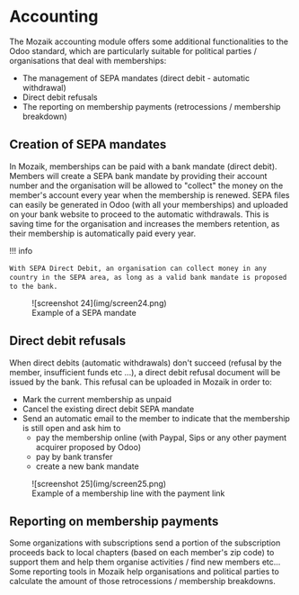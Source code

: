 # Accounting

The Mozaik accounting module offers some additional functionalities to the Odoo standard, which are particularly suitable for political parties / organisations that deal with memberships:

- The management of SEPA mandates (direct debit - automatic withdrawal)
- Direct debit refusals
- The reporting on membership payments (retrocessions / membership breakdown)

## Creation of SEPA mandates 

In Mozaik, memberships can be paid with a bank mandate (direct debit). Members will create a SEPA bank mandate by providing their account number and the organisation will be allowed to "collect" the money on the member's account every year when the membership is renewed. SEPA files can easily be generated in Odoo (with all your memberships) and uploaded on your bank website to proceed to the automatic withdrawals. This is saving time for the organisation and increases the members retention, as their membership is automatically paid every year.

!!! info 

    With SEPA Direct Debit, an organisation can collect money in any country in the SEPA area, as long as a valid bank mandate is proposed to the bank. 

<figure markdown>
![screenshot 24](img/screen24.png)
<figcaption>Example of a SEPA mandate</figcaption>
</figure>

## Direct debit refusals

When direct debits (automatic withdrawals) don't succeed (refusal by the member, insufficient funds etc ...), a direct debit refusal document will be issued by the bank. This refusal can be uploaded in Mozaik in order to:

- Mark the current membership as unpaid
- Cancel the existing direct debit SEPA mandate
- Send an automatic email to the member to indicate that the membership is still open and ask him to
    - pay the membership online (with Paypal, Sips or any other payment acquirer proposed by Odoo)
    - pay by bank transfer
    - create a new bank mandate

<figure markdown>
![screenshot 25](img/screen25.png)
<figcaption>Example of a membership line with the payment link</figcaption>
</figure>

## Reporting on membership payments

Some organizations with subscriptions send a portion of the subscription proceeds back to local chapters (based on each member's zip code) to support them and help them organise activities / find new members etc...
Some reporting tools in Mozaik help organisations and political parties to calculate the amount of those retrocessions / membership breakdowns.